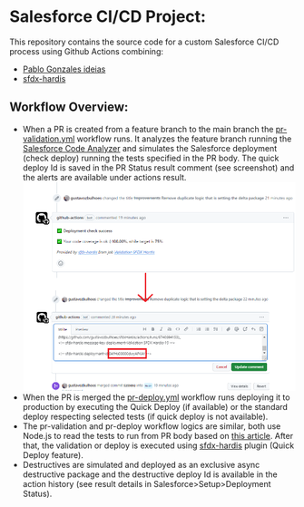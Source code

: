 # Salesforce CI/CD Project:

This repository contains the source code for a custom Salesforce CI/CD process using Github Actions combining:
 - [Pablo Gonzales ideias](https://www.pablogonzalez.io/)
 - [sfdx-hardis](https://sfdx-hardis.cloudity.com/)

## Workflow Overview:

- When a PR is created from a feature branch to the main branch the [pr-validation.yml](https://github.com/gustavozbulhoes/sfdxHardis/blob/main/.github/workflows/pr-validation.yml) workflow runs. It analyzes the feature branch running the [Salesforce Code Analyzer](https://developer.salesforce.com/docs/platform/salesforce-code-analyzer/overview) and simulates the Salesforce deployment (check deploy) running the tests specified in the PR body. The quick deploy Id is saved in the PR Status result comment (see screenshot) and the alerts are available under actions result.
![plot](./publicPictures/sfdx-hardis-QuickDeploy.png)
- When the PR is merged the [pr-deploy.yml](https://github.com/gustavozbulhoes/sfdxHardis/blob/main/.github/workflows/pr-deploy.yml) workflow runs deploying it to production by executing the Quick Deploy (if available) or the standard deploy respecting selected tests (if quick deploy is not available).
- The pr-validation and pr-deploy workflow logics are similar, both use Node.js to read the tests to run from PR body based on [this article](https://www.salesforceben.com/build-your-own-ci-cd-pipeline-in-salesforce-using-github-actions/). After that, the validation or deploy is executed using [sfdx-hardis](https://sfdx-hardis.cloudity.com/) plugin (Quick Deploy feature).
- Destructives are simulated and deployed as an exclusive async destructive package and the destructive deploy Id is available in the action history (see result details in Salesforce>Setup>Deployment Status).

